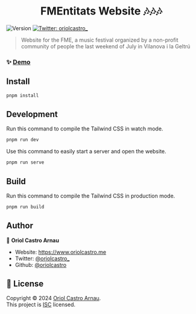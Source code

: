 <h1 align="center">FMEntitats Website 🎶🎶🎶</h1>
<p>
  <img alt="Version" src="https://img.shields.io/badge/version-1.0.0-blue.svg?cacheSeconds=2592000" /> 
  <a href="https://twitter.com/oriolcastro_" target="_blank">
    <img alt="Twitter: oriolcastro_" src="https://img.shields.io/twitter/follow/oriolcastro_.svg?style=social" />
  </a>
</p>

> Website for the FME, a music festival organized by a non-profit community of people the last weekend of July in Vilanova i la Geltrú

### ✨ [Demo](https://fme.cat)

## Install

```sh
pnpm install
```

## Development

Run this command to compile the Tailwind CSS in watch mode.

```sh
pnpm run dev
```

Use this command to easily start a server and open the website.

```sh
pnpm run serve
```

## Build

Run this command to compile the Tailwind CSS in production mode.

```sh
pnpm run build
```

## Author

👤 **Oriol Castro Arnau**

- Website: https://www.oriolcastro.me
- Twitter: [@oriolcastro\_](https://twitter.com/oriolcastro_)
- Github: [@oriolcastro](https://github.com/oriolcastro)

## 📝 License

Copyright © 2024 [Oriol Castro Arnau](https://github.com/oriolcastro).<br />
This project is [ISC](https://github.com/oriolcastro/fmentitats/blob/master/LICENSE) licensed.

